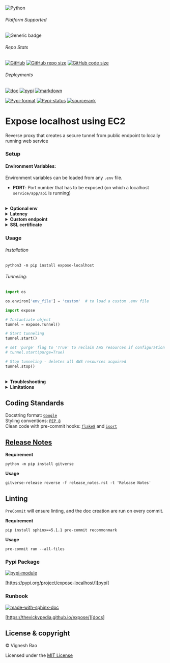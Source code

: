 ![Python](https://img.shields.io/badge/python-3.8%20%7C%203.9%20%7C%203.10%20%7C%203.11-blue)

###### Platform Supported
![Generic badge](https://img.shields.io/badge/Platform-MacOS|Windows-1f425f.svg)

###### Repo Stats
[![GitHub](https://img.shields.io/github/license/thevickypedia/expose)][LICENSE]
[![GitHub repo size](https://img.shields.io/github/repo-size/thevickypedia/expose)][API_REPO]
[![GitHub code size](https://img.shields.io/github/languages/code-size/thevickypedia/expose)][API_REPO]

###### Deployments
[![doc](https://github.com/thevickypedia/expose/actions/workflows/pages/pages-build-deployment/badge.svg)][gha_pages]
[![pypi](https://github.com/thevickypedia/expose/actions/workflows/python-publish.yml/badge.svg)][gha_pypi]
[![markdown](https://github.com/thevickypedia/expose/actions/workflows/markdown-validation.yml/badge.svg)][gha_markdown]

[![Pypi-format](https://img.shields.io/pypi/format/expose-localhost)](https://pypi.org/project/expose-localhost/#files)
[![Pypi-status](https://img.shields.io/pypi/status/expose-localhost)](https://pypi.org/project/expose-localhost)
[![sourcerank](https://img.shields.io/librariesio/sourcerank/pypi/expose-localhost)](https://libraries.io/pypi/expose-localhost)

# Expose localhost using EC2
Reverse proxy that creates a secure tunnel from public endpoint to locally running web service

### Setup
#### Environment Variables:
Environment variables can be loaded from any `.env` file.

- **PORT**: Port number that has to be exposed (on which a localhost `service/app/api` is running)

<br>

<details>
<summary><strong>Optional env</strong></summary>

- **OPEN_PORT**: Boolean flag to enable `ingress` and `egress` on the specified port. Defaults to `False`
- **CHANNEL_TIMEOUT**: Timeout in seconds to wait for an incoming channel connection. Defaults to `100`
- **IMAGE_ID**: ID of any public AMI with an Ubuntu OS. Defaults to a region specific image ID.
- **INSTANCE_TYPE**: Instance type for tunneling. Defaults to `t2.nano`
- **AWS_ACCESS_KEY**: Access key to access AWS resources. Defaults to `~/.aws/config`
- **AWS_SECRET_KEY**: Secret key to access AWS resources. Defaults to `~/.aws/config`
- **AWS_REGION_NAME**: Region name where the instance should live. Defaults to `US-WEST-2`
- **KEY_PAIR**: Name for the ec2 key pair file. Defaults to `expose_localhost`
- **SECURITY_GROUP**: Name for the security group to allow port access. Defaults to `Expose Localhost`
- **SERVER_INFO**: Name for the JSON file to store the configuration info. Defaults to `server_info.json`
- **EMAIL_ADDRESS**: Email address to create the self-signed SSL and private key. Defaults to `USER@expose-localhost.com`
- **ORGANIZATION**: Organization name for the certificate. Defaults to the AWS endpoint.
- **HOSTED_ZONE**: Hosted zone name registered using `route53`. *Example: `mywebsite.com`*
- **SUBDOMAIN**: Sub-domain that has to be added for the domain name. *Example: `tunnel`*
</details>

<details>
<summary><strong>Latency</strong></summary>

`CHANNEL_TIMEOUT` can be adjusted to improve latency depending on the application's role.

**Network Latency**

Shorter timeouts can make your server more responsive to incoming connections but may also lead to false negatives if network latency is high.
If connections take longer to establish due to network conditions, a short timeout might reject valid connections prematurely.

**Connection Rate**

If your server expects a high rate of incoming connections, and you want to process them quickly, a shorter timeout can be beneficial.
However, it also means that your server needs to be able to process connections rapidly.

**Resource Usage**

Short timeouts can lead to a higher rate of repeated checks, which may consume more CPU resources on the server.
Ensure that your server has the capacity to handle frequent connection checks, if you are setting `CHANNEL_TIMEOUT` too low.
</details>

<details>
<summary><strong>Custom endpoint</strong></summary>

The public DNS names for EC2 instances are long and messy. To avoid that, an `A` record can be added to the `route53` hosted zone.

:warning: &nbsp; Requires an active hosted zone on `route53`.

:bulb: &nbsp; `SUBDOMAIN.HOSTED_ZONE` will be the endpoint to access the localhost from public internet.
</details>

<details>
<summary><strong>SSL certificate</strong></summary>

- Securing the tunnel requires the certificate chain and the key file.
- The certificate and key files should be in `pem` format stored in current working directory.
- File names should be stored as `key_file` and `cert_file` env var.
- No certs? No problem. `expose` will generate a self-signed certificate and a private key automatically.

:warning: &nbsp; Some web browsers might throw a warning and some might even block a self-signed certificate/private CA.

**Manually generate self-signed certificate**
> `openssl req -newkey rsa:2048 -sha256 -nodes -keyout private.pem -x509 -days 365 -out public.pem -subj "/C=US/ST=New York/L=Brooklyn/O=Example Brooklyn Company/CN=tunnel.example.com"`

**To verify the generated certificate**
> `openssl x509 -inform pem -in public.pem -noout -text`
</details>

### Usage
###### Installation
```shell
python3 -m pip install expose-localhost
```

###### Tunneling:
```python
import os

os.environ['env_file'] = 'custom'  # to load a custom .env file

import expose

# Instantiate object
tunnel = expose.Tunnel()

# Start tunneling
tunnel.start()

# set 'purge' flag to 'True' to reclaim AWS resources if configuration fails
# tunnel.start(purge=True)

# Stop tunneling - deletes all AWS resources acquired
tunnel.stop()
```

<br>

<details>
<summary><strong>Troubleshooting</strong></summary>

> If `E: Could not get lock /var/lib/dpkg/lock-frontend` occurs during startup, simply rerun the script with start command.

> This occurs when `apt` hasn't released the resources yet. A retry logic is in place to delete the lock file automatically.
> However, if any such issues persist, re-running `tunnel.start()` will simply re-configure the instance entirely.
</details>

<details>
<summary><strong>Limitations</strong></summary>

Currently `expose` cannot handle, tunneling multiple port numbers without modifying the following env vars in the `.env` file.
```shell
KEY_PAIR        # SSH connection to AWS ec2
KEY_FILE        # Private key filename for self signed SSL
CERT_FILE       # Public certificate filename for self signed SSL
SERVER_INFO     # Filename to dump JSON data with server configuration information
SECURITY_GROUP  # Ingress and egress firewall rules to control traffic allowed via VPC
```
</details>

## Coding Standards
Docstring format: [`Google`](https://google.github.io/styleguide/pyguide.html#38-comments-and-docstrings) <br>
Styling conventions: [`PEP 8`](https://www.python.org/dev/peps/pep-0008/) <br>
Clean code with pre-commit hooks: [`flake8`](https://flake8.pycqa.org/en/latest/) and 
[`isort`](https://pycqa.github.io/isort/)

## [Release Notes][release-notes]
**Requirement**
```shell
python -m pip install gitverse
```

**Usage**
```shell
gitverse-release reverse -f release_notes.rst -t 'Release Notes'
```

## Linting
`PreCommit` will ensure linting, and the doc creation are run on every commit.

**Requirement**
```shell
pip install sphinx==5.1.1 pre-commit recommonmark
```

**Usage**
```shell
pre-commit run --all-files
```

### Pypi Package
[![pypi-module](https://img.shields.io/badge/Software%20Repository-pypi-1f425f.svg)][pypi-read]

[https://pypi.org/project/expose-localhost/][pypi]

### Runbook
[![made-with-sphinx-doc](https://img.shields.io/badge/Code%20Docs-Sphinx-1f425f.svg)][sphinx-read]

[https://thevickypedia.github.io/expose/][docs]

## License & copyright

&copy; Vignesh Rao

Licensed under the [MIT License][LICENSE]

[LICENSE]: https://github.com/thevickypedia/expose/blob/main/LICENSE
[API_REPO]: https://api.github.com/repos/thevickypedia/expose
[pypi]: https://pypi.org/project/expose-localhost/
[pypi-read]: https://packaging.python.org/tutorials/packaging-projects/
[sphinx-read]: https://www.sphinx-doc.org/en/master/man/sphinx-autogen.html
[docs]: https://thevickypedia.github.io/expose/
[release-notes]: https://github.com/thevickypedia/expose/blob/main/release_notes.rst
[gha_pages]: https://github.com/thevickypedia/expose/actions/workflows/pages/pages-build-deployment
[gha_pypi]: https://github.com/thevickypedia/expose/actions/workflows/python-publish.yml
[gha_markdown]: https://github.com/thevickypedia/expose/actions/workflows/markdown-validation.yml
